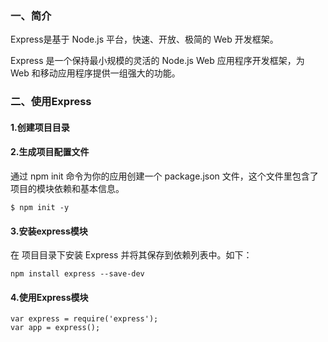 ### 一、简介
Express是基于 Node.js 平台，快速、开放、极简的 Web 开发框架。

Express 是一个保持最小规模的灵活的 Node.js Web 应用程序开发框架，为 Web 和移动应用程序提供一组强大的功能。
### 二、使用Express
#### 1.创建项目目录
#### 2.生成项目配置文件
通过 npm init 命令为你的应用创建一个 package.json 文件，这个文件里包含了项目的模块依赖和基本信息。

    $ npm init -y

#### 3.安装express模块
在 项目目录下安装 Express 并将其保存到依赖列表中。如下：

    npm install express --save-dev

#### 4.使用Express模块

    var express = require('express');
    var app = express();
